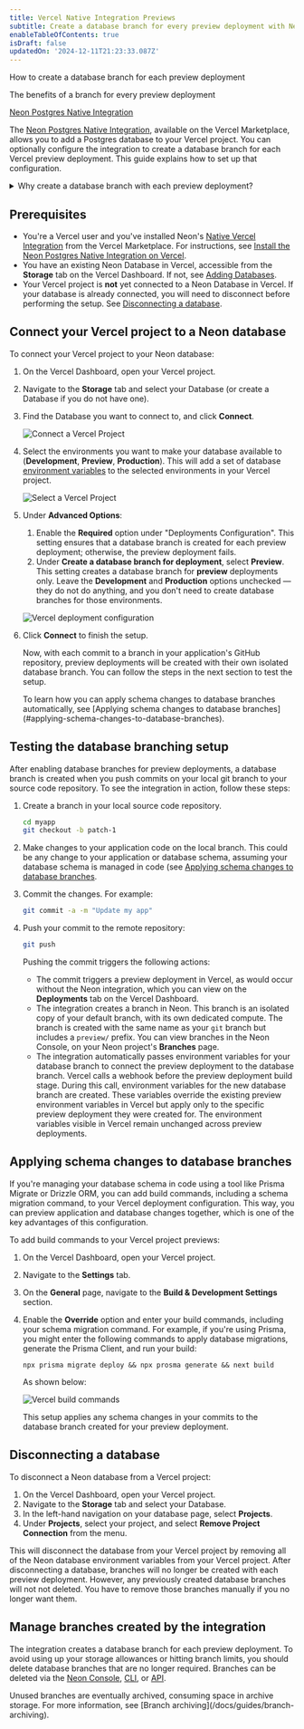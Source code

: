 ```yaml
---
title: Vercel Native Integration Previews
subtitle: Create a database branch for every preview deployment with Neon's native Vercel integration 
enableTableOfContents: true
isDraft: false
updatedOn: '2024-12-11T21:23:33.087Z'
---
```


<InfoBlock>
<DocsList title="What you will learn:">
<p>How to create a database branch for each preview deployment</p>
<p>The benefits of a branch for every preview deployment</p>
</DocsList>

<DocsList title="Related topics" theme="docs">
<a href="/docs/guides/vercel-native-integration">Neon Postgres Native Integration</a>
</DocsList>
</InfoBlock>

The [Neon Postgres Native Integration](https://vercel.com/marketplace/neon), available on the Vercel Marketplace, allows you to add a Postgres database to your Vercel project. You can optionally configure the integration to create a database branch for each Vercel preview deployment. This guide explains how to set up that configuration.

<details>
<summary>Why create a database branch with each preview deployment?</summary>

- **Each preview deployment gets its own database**: Every Vercel preview deployment has its own dedicated database branch, keeping environments isolated.

- **No more shared database problems**: Using a single shared database can lead to issues across all preview deployments if something goes wrong. With branches, each preview has its own independent database.

- **Easier debugging and testing**: Database branches let you preview schema changes and migrations in isolation, so issues don’t spill over into other environments.

- **No need to set up preview databases manually**: Neon branches are created instantly as copies of the parent database, saving you the hassle of seeding data or setting up databases from scratch.

- **Works automatically with Vercel**: The integration connects Neon database branches to Vercel preview deployments and sets the environment variables for you.

- **Great for teams**: Isolated branches let team members test their changes independently without stepping on each other’s toes.

- **Automatic schema migrations**: You can add database migration commands to your Vercel deployment setup to apply schema changes to your database branch automatically with each preview deployment.

</details>

## Prerequisites

- You're a Vercel user and you've installed Neon's [Native Vercel Integration](https://vercel.com/marketplace/neon) from the Vercel Marketplace. For instructions, see [Install the Neon Postgres Native Integration on Vercel](/docs/guides/vercel-native-integration).
- You have an existing Neon Database in Vercel, accessible from the **Storage** tab on the Vercel Dashboard. If not, see [Adding Databases](/docs/guides/vercel-native-integration#adding-more-databases).
- Your Vercel project is **not** yet connected to a Neon Database in Vercel. If your database is already connected, you will need to disconnect before performing the setup. See [Disconnecting a database](#disconnecting-a-database).

## Connect your Vercel project to a Neon database 

To connect your Vercel project to your Neon database:

1. On the Vercel Dashboard, open your Vercel project. 
2. Navigate to the **Storage** tab and select your Database (or create a Database if you do not have one).
2. Find the Database you want to connect to, and click **Connect**.

    ![Connect a Vercel Project](/docs/guides/vercel_native_connect_project.png)

3. Select the environments you want to make your database available to (**Development**, **Preview**, **Production**). This will add a set of database [environment variables](/docs/guides/vercel-native-integration#environment-variables-set-by-the-integration) to the selected environments in your Vercel project.

    ![Select a Vercel Project](/docs/guides/vercel_native_select_environments.png)

4. Under **Advanced Options**:
    1. Enable the **Required** option under "Deployments Configuration". This setting ensures that a database branch is created for each preview deployment; otherwise, the preview deployment fails.
    1. Under **Create a database branch for deployment**, select **Preview**. This setting creates a database branch for **preview** deployments only. Leave the **Development** and **Production** options unchecked — they do not do anything, and you don't need to create database branches for those environments.

    ![Vercel deployment configuration](/docs/guides/vercel_native_deployments_configuration.png)

5. Click **Connect** to finish the setup.

    Now, with each commit to a branch in your application's GitHub repository, preview deployments will be created with their own isolated database branch. You can follow the steps in the next section to test the setup.
    
    <Admonition type="tip">
    To learn how you can apply schema changes to database branches automatically, see [Applying schema changes to database branches](#applying-schema-changes-to-database-branches). 
    </Admonition> 

## Testing the database branching setup

After enabling database branches for preview deployments, a database branch is created when you push commits on your local git branch to your source code repository. To see the integration in action, follow these steps:

1. Create a branch in your local source code repository.

   ```bash
   cd myapp
   git checkout -b patch-1
   ```

2. Make changes to your application code on the local branch. This could be any change to your application or database schema, assuming your database schema is managed in code (see [Applying schema changes to database branches](#applying-schema-changes-to-database-branches).
3. Commit the changes. For example:

   ```bash
   git commit -a -m "Update my app"
   ```

4. Push your commit to the remote repository:

   ```bash
   git push
   ```

   Pushing the commit triggers the following actions:

   - The commit triggers a preview deployment in Vercel, as would occur without the Neon integration, which you can view on the **Deployments** tab on the Vercel Dashboard.
   - The integration creates a branch in Neon. This branch is an isolated copy of your default branch, with its own dedicated compute. The branch is created with the same name as your `git` branch but includes a `preview/` prefix. You can view branches in the Neon Console, on your Neon project's **Branches** page.
   - The integration automatically passes environment variables for your database branch to connect the preview deployment to the database branch.
        <Admonition type="info" title="How are database variables set for preview deployments?">
        Vercel calls a webhook before the preview deployment build stage. During this call, environment variables for the new database branch are created. These variables override the existing preview environment variables in Vercel but apply only to the specific preview deployment they were created for. The environment variables visible in Vercel remain unchanged across preview deployments.
        </Admonition>

## Applying schema changes to database branches

If you're managing your database schema in code using a tool like Prisma Migrate or Drizzle ORM, you can add build commands, including a schema migration command, to your Vercel deployment configuration. This way, you can preview application and database changes together, which is one of the key advantages of this configuration.

To add build commands to your Vercel project previews:

1. On the Vercel Dashboard, open your Vercel project.
2. Navigate to the **Settings** tab.
3. On the **General** page, navigate to the **Build & Development Settings** section.
4. Enable the **Override** option and enter your build commands, including your schema migration command. For example, if you're using Prisma, you might enter the following commands to apply database migrations, generate the Prisma Client, and run your build:

    ```text
    npx prisma migrate deploy && npx prosma generate && next build
    ```

    As shown below:

    ![Vercel build commands](/docs/guides/vercel_build_command.png)

    This setup applies any schema changes in your commits to the database branch created for your preview deployment.

## Disconnecting a database

To disconnect a Neon database from a Vercel project:

1. On the Vercel Dashboard, open your Vercel project. 
2. Navigate to the **Storage** tab and select your Database.
3. In the left-hand navigation on your database page, select **Projects**.
4. Under **Projects**, select your project, and select **Remove Project Connection** from the menu.

This will disconnect the database from your Vercel project by removing all of the Neon database environment variables from your Vercel project. After disconnecting a database, branches will no longer be created with each preview deployment. However, any previously created database branches will not not deleted. You have to remove those branches manually if you no longer want them.

## Manage branches created by the integration

The integration creates a database branch for each preview deployment. To avoid using up your storage allowances or hitting branch limits, you should delete database branches that are no longer required. Branches can be deleted via the [Neon Console](/docs/manage/branches#delete-a-branch), [CLI](/docs/reference/cli-branches#delete), or [API](https://neon.tech/docs/manage/branches#delete-a-branch-with-the-api).

<Admonition type="note" title="What happens to branches if you don't remove them?">
Unused branches are eventually archived, consuming space in archive storage. For more information, see [Branch archiving](/docs/guides/branch-archiving).
</Admonition>

<NeedHelp/>
